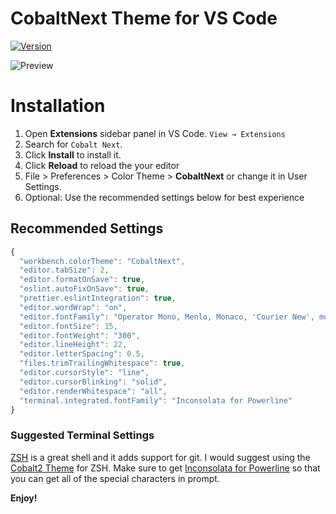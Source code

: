 # CobaltNext Theme for VS Code
[![Version](https://vsmarketplacebadge.apphb.com/version/dline.CobaltNext.svg)](https://marketplace.visualstudio.com/items?itemName=dline.CobaltNext)

![Preview](https://raw.githubusercontent.com/davidleininger/cobaltnext-vscode/master/images/screenshot.png)

# Installation

1. Open **Extensions** sidebar panel in VS Code. `View → Extensions`
2. Search for `Cobalt Next`.
3. Click **Install** to install it.
4. Click **Reload** to reload the your editor
5. File > Preferences > Color Theme > **CobaltNext** or change it in User Settings.
6. Optional: Use the recommended settings below for best experience

## Recommended Settings

```js
{
  "workbench.colorTheme": "CobaltNext",
  "editor.tabSize": 2,
  "editor.formatOnSave": true,
  "eslint.autoFixOnSave": true,
  "prettier.eslintIntegration": true,
  "editor.wordWrap": "on",
  "editor.fontFamily": "Operator Mono, Menlo, Monaco, 'Courier New', monospace",
  "editor.fontSize": 15,
  "editor.fontWeight": "300",
  "editor.lineHeight": 22,
  "editor.letterSpacing": 0.5,
  "files.trimTrailingWhitespace": true,
  "editor.cursorStyle": "line",
  "editor.cursorBlinking": "solid",
  "editor.renderWhitespace": "all",
  "terminal.integrated.fontFamily": "Inconsolata for Powerline"
}
```

### Suggested Terminal Settings
[ZSH](http://ohmyz.sh/) is a great shell and it adds support for git. I would suggest using the [Cobalt2 Theme](https://github.com/wesbos/Cobalt2-iterm) for ZSH. Make sure to get [Inconsolata for Powerline](https://github.com/powerline/fonts/blob/master/Inconsolata/Inconsolata%20for%20Powerline.otf) so that you can get all of the special characters in prompt.

**Enjoy!**